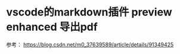 # vscode的markdown插件 preview enhanced 导出pdf

参考：
https://blog.csdn.net/m0_37639589/article/details/91349425
